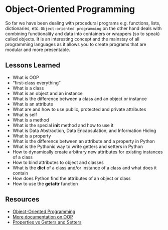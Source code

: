 # Object-Oriented Programming

So far we have been dealing with procedural programs e.g. functions, lists, dictionaries, etc. 
`Object-oriented programming` on the other hand deals with combining functionality and data into containers or wrappers (so to speak) called objects. It is an interesting concept and the mainstay of all programming languages as it allows you to create programs that are modular and more presentable.

## Lessons Learned
- What is OOP
- “first-class everything”
- What is a class
- What is an object and an instance
- What is the difference between a class and an object or instance
- What is an attribute
- What are and how to use public, protected and private attributes
- What is self
- What is a method
- What is the special __init__ method and how to use it
- What is Data Abstraction, Data Encapsulation, and Information Hiding
- What is a property
- What is the difference between an attribute and a property in Python
- What is the Pythonic way to write getters and setters in Python
- How to dynamically create arbitrary new attributes for existing instances of a class
- How to bind attributes to object and classes
- What is the __dict__ of a class and/or instance of a class and what does it contain
- How does Python find the attributes of an object or class
- How to use the **getattr** function

## Resources
- [Object-Oriented Programming](https://python.swaroopch.com/oop.html)
- [More documentation on OOP](https://python-course.eu/oop/object-oriented-programming.php)
- [Properties vs Getters and Setters](https://python-course.eu/oop/properties-vs-getters-and-setters.php)

